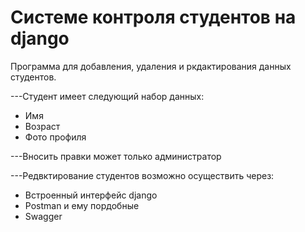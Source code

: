 # Системе контроля студентов на django
Программа для добавления, удаления и ркдактирования данных студентов.

---Студент имеет следующий набор данных:
  - Имя
  - Возраст
  - Фото профиля

---Вносить правки может только администратор
 
---Редвктирование студентов возможно осуществить через:
  - Встроенный интерфейс django
  - Postman и ему пордобные
  - Swagger

